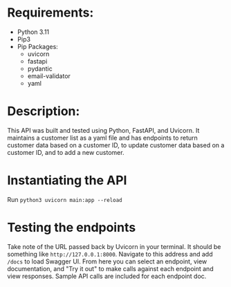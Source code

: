 # Requirements:
- Python 3.11
- Pip3
- Pip Packages:
    - uvicorn
    - fastapi
    - pydantic
    - email-validator
    - yaml

# Description:

This API was built and tested using Python, FastAPI, and Uvicorn. It maintains a customer list as a yaml file and has endpoints to return customer data based on a customer ID, to update customer data based on a customer ID, and to add a new customer.

# Instantiating the API

Run `python3 uvicorn main:app --reload`

# Testing the endpoints

Take note of the URL passed back by Uvicorn in your terminal. It should be something like `http://127.0.0.1:8000`. Navigate to this address and add `/docs` to load Swagger UI. From here you can select an endpoint, view documentation, and "Try it out" to make calls against each endpoint and view responses. Sample API calls are included for each endpoint doc.
